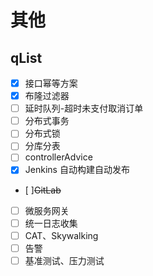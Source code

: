 # 其他

## qList

* [X] 接口幂等方案
* [X] 布隆过滤器
* [ ] 延时队列-超时未支付取消订单
* [ ] 分布式事务
* [ ] 分布式锁
* [ ] 分库分表
* [ ] controllerAdvice
* [X] Jenkins 自动构建自动发布
* [ ]~~GitLab~~
* [ ] 微服务网关
* [ ] 统一日志收集
* [ ] CAT、Skywalking
* [ ] 告警
* [ ] 基准测试、压力测试
